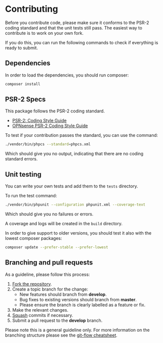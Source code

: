 # Contributing  
  
Before you contribute code, please make sure it conforms to the PSR-2 coding standard and that the unit tests still pass. The easiest way to contribute is to work on your own fork.

If you do this, you can run the following commands to check if everything is ready to submit.

## Dependencies

In order to load the dependencies, you should run composer:

```bash
composer install
```

## PSR-2 Specs

This package follows the PSR-2 coding standard.

- [PSR-2: Coding Style Guide]
- [OPNsense PSR-2 Coding Style Guide]

To test if your contribution passes the standard, you can use the command:

```bash
./vendor/bin/phpcs --standard=phpcs.xml
```

Which should give you no output, indicating that there are no coding standard errors.

## Unit testing

You can write your own tests and add them to the `tests` directory.

To run the test command:

```bash
./vendor/bin/phpunit --configuration phpunit.xml --coverage-text
```

Which should give you no failures or errors.

A coverage and logs will be created in the `build` directory.

In order to give support to older versions, you should test it also with the lowest composer packages:

```bash
composer update --prefer-stable --prefer-lowest
```

## Branching and pull requests

As a guideline, please follow this process:

 1. [Fork the repository].
 2. Create a topic branch for the change:
    - New features should branch from **develop**.
    - Bug fixes to existing versions should branch from **master**.
    - Please ensure the branch is clearly labelled as a feature or fix.
 3. Make the relevant changes.
 4. [Squash] commits if necessary.
 4. Submit a pull request to the **develop** branch.

Please note this is a general guideline only. For more information on the
branching structure please see the [git-flow cheatsheet].

<!-- References -->

[PSR-2: Coding Style Guide]: http://www.php-fig.org/psr/psr-2/
[OPNsense PSR-2 Coding Style Guide]: https://docs.opnsense.org/development/guidelines/psr2.html
[Fork the repository]: https://help.github.com/articles/fork-a-repo
[git-flow cheatsheet]: http://danielkummer.github.com/git-flow-cheatsheet/
[Squash]: http://git-scm.com/book/en/Git-Tools-Rewriting-History#Changing-Multiple-Commit-Messages
